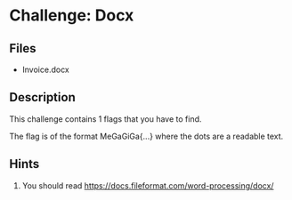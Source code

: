 # Challenge: Docx

## Files

  * Invoice.docx

## Description

This challenge contains 1 flags that you have to find.

The flag is of the format MeGaGiGa{...} where the dots are a readable text.

## Hints

  1. You should read https://docs.fileformat.com/word-processing/docx/
